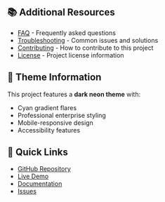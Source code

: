 
## 📚 Additional Resources

- [FAQ](faq.md) - Frequently asked questions
- [Troubleshooting](troubleshooting.md) - Common issues and solutions
- [Contributing](../CONTRIBUTING.md) - How to contribute to this project
- [License](../LICENSE) - Project license information

## 🎨 Theme Information

This project features a **dark neon theme** with:
- Cyan gradient flares
- Professional enterprise styling
- Mobile-responsive design
- Accessibility features

## 🚀 Quick Links

- [GitHub Repository](https://github.com/TiaAstor/tiation-fantasy-premier-league)
- [Live Demo](https://tiaastor.github.io/tiation-fantasy-premier-league)
- [Documentation](https://github.com/TiaAstor/tiation-fantasy-premier-league/wiki)
- [Issues](https://github.com/TiaAstor/tiation-fantasy-premier-league/issues)

